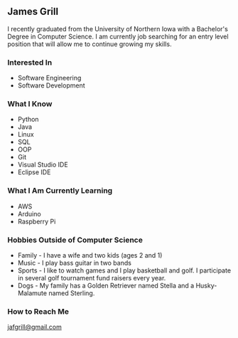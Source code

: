 ## James Grill
I recently graduated from the University of Northern Iowa with a Bachelor's Degree in Computer Science.
I am currently job searching for an entry level position that will allow me to continue growing my skills.

### Interested In
* Software Engineering
* Software Development

### What I Know
* Python
* Java
* Linux
* SQL
* OOP
* Git
* Visual Studio IDE
* Eclipse IDE

### What I Am Currently Learning
* AWS
* Arduino
* Raspberry Pi

### Hobbies Outside of Computer Science
* Family - I have a wife and two kids (ages 2 and 1)
* Music - I play bass guitar in two bands
* Sports - I like to watch games and I play basketball and golf. I participate in several golf tournament fund raisers every year.
* Dogs - My family has a Golden Retriever named Stella and a Husky-Malamute named Sterling.

### How to Reach Me
jafgrill@gmail.com

<!---
JamesGrill/JamesGrill is a ✨ special ✨ repository because its `README.md` (this file) appears on your GitHub profile.
You can click the Preview link to take a look at your changes.
--->
